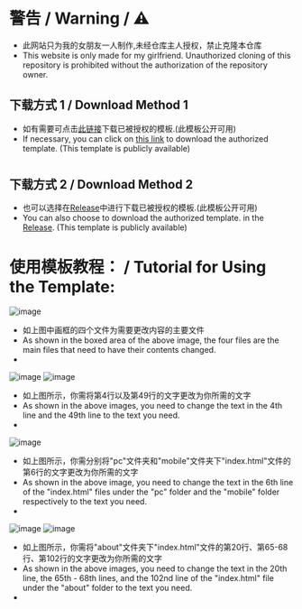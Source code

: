 # 警告 / Warning / ⚠

* 此网站只为我的女朋友一人制作,未经仓库主人授权，禁止克隆本仓库
* This website is only made for my girlfriend. Unauthorized cloning of this repository is prohibited without the authorization of the repository owner.

 ## 下载方式 1 / Download Method 1
* 如有需要可点击[此链接](https://github.com/user-attachments/files/16538783/html.zip)下载已被授权的模板.(此模板公开可用)
* If necessary, you can click on [this link](https://github.com/user-attachments/files/16538783/html.zip) to download the authorized template. (This template is publicly available)
 
#
 
## 下载方式 2 / Download Method 2
* 也可以选择在[Release](https://github.com/bytong-08/html_00/releases/tag/0)中进行下载已被授权的模板.(此模板公开可用)
* You can also choose to download the authorized template. in the [Release](https://github.com/bytong-08/html_00/releases/tag/0). (This template is publicly available)

#

# 使用模板教程： / Tutorial for Using the Template:
![image](https://github.com/user-attachments/assets/35816690-36fc-4a5e-9f4e-ec68a45dc7ac)
* 如上图中画框的四个文件为需要更改内容的主要文件
* As shown in the boxed area of the above image, the four files are the main files that need to have their contents changed.
* 
![image](https://github.com/user-attachments/assets/3d30ef0c-8bbf-496c-9988-420cf4744271) ![image](https://github.com/user-attachments/assets/b8cda2bf-ada1-48a2-962f-468de9318853)
* 如上图所示，你需将第4行以及第49行的文字更改为你所需的文字
* As shown in the above images, you need to change the text in the 4th line and the 49th line to the text you need.
*
![image](https://github.com/user-attachments/assets/928819d9-bd8e-496f-b28e-638b2ed59e55)
* 如上图所示，你需分别将"pc"文件夹和"mobile"文件夹下"index.html"文件的第6行的文字更改为你所需的文字
* As shown in the above image, you need to change the text in the 6th line of the "index.html" files under the "pc" folder and the "mobile" folder respectively to the text you need.
* 
![image](https://github.com/user-attachments/assets/04de38ba-ac98-4674-a218-936a76a04ab7) ![image](https://github.com/user-attachments/assets/59e67d7b-6584-4f7b-bed8-cb2408aaadcf)
* 如上图所示，你需将"about"文件夹下"index.html"文件的第20行、第65-68行、第102行的文字更改为你所需的文字
* As shown in the above images, you need to change the text in the 20th line, the 65th - 68th lines, and the 102nd line of the "index.html" file under the "about" folder to the text you need.
* 
